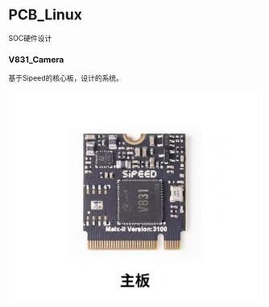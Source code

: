 # PCB_Linux
SOC硬件设计



### V831_Camera

基于Sipeed的核心板，设计的系统。

![image-20220918232757590](https://raw.githubusercontent.com/SwiperWitty/img/main/img/202209182327696.png)
